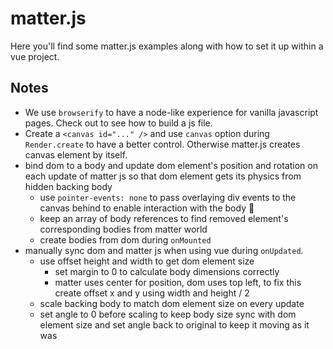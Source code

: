 # matter.js

Here you'll find some matter.js examples along with how to set it up within a
vue project.

## Notes

- We use `browserify` to have a node-like experience for vanilla javascript
  pages. Check out [](./package.json) to see how to build a js file.
- Create a `<canvas id="..." />` and use `canvas` option during `Render.create`
  to have a better control. Otherwise matter.js creates canvas element by
  itself.
- bind dom to a body and update dom element's position and rotation on each
  update of matter js so that dom element gets its physics from hidden backing
  body
  - use `pointer-events: none` to pass overlaying div events to the canvas
    behind to enable interaction with the body :thinking:
  - keep an array of body references to find removed element's corresponding
    bodies from matter world
  - create bodies from dom during `onMounted`
- manually sync dom and matter js when using vue during `onUpdated`.
  - use offset height and width to get dom element size
    - set margin to 0 to calculate body dimensions correctly
    - matter uses center for position, dom uses top left, to fix this create
      offset x and y using width and height / 2
  - scale backing body to match dom element size on every update
  - set angle to 0 before scaling to keep body size sync with dom element size
    and set angle back to original to keep it moving as it was
